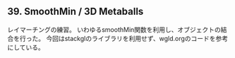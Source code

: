 ## 39. SmoothMin / 3D Metaballs

レイマーチングの練習。
いわゆるsmoothMin関数を利用し、オブジェクトの結合を行った。
今回はstackglのライブラリを利用せず、wgld.orgのコードを参考にしている。
